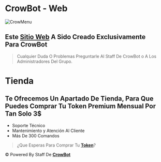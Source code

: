# **CrowBot - Web**

![CrowMenu](https://files.catbox.moe/wifc6k.jpg)

## Este [Sitio Web](https://crow-bot-dashboard.vercel.app/) A Sido Creado Exclusivamente Para CrowBot 
> Cualquier Duda O Problemas Preguntarle Al Staff De CrowBot o A Los Administradores Del Grupo.

# Tienda

## Te Ofrecemos Un Apartado De Tienda, Para Que Puedes Comprar Tu Token Premium Mensual Por Tan Solo 3$
- Soporte Técnico
- Mantenimiento y Atención Al Cliente
- Más De 300 Comandos

> ¿Que Esperas Para Comprar Tu **[Token](https://crow-bot-dashboard.vercel.app/)**?

© Powered By Staff De **[CrowBot](https://github.com/WillZek/CrowBot-ST)**
